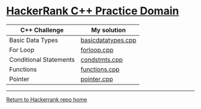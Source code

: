 # [HackerRank C++ Practice Domain](https://www.hackerrank.com/domains/cpp)

C++ Challenge | My solution
--------------|-------------
Basic Data Types | [basicdatatypes.cpp](basicdatatypes.cpp)
For Loop | [forloop.cpp](forloop.cpp)
Conditional Statements | [condstmts.cpp](condstmts.cpp)
Functions | [functions.cpp](functions.cpp)
Pointer | [pointer.cpp](pointer.cpp)

<hr>

[Return to Hackerrank repo home](../../..)

